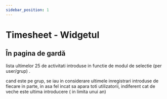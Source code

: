 ```yaml
---
sidebar_position: 1
---
```

# Timesheet - Widgetul

## În pagina de gardă

lista ultimelor 25 de activitati introduse in functie de modul de selectie (per user/grup) .

cand este pe grup, se iau in considerare ultimele inregistrari introduse de fiecare in parte, in asa fel incat sa apara toti utilizatorii, indiferent cat de veche este ultima introducere ( in limita unui an)
